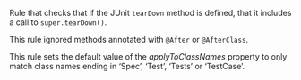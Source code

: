 Rule that checks that if the JUnit `tearDown` method is defined, that it
includes a call to `super.tearDown()`.

This rule ignored methods annotated with `@After` or `@AfterClass`.

This rule sets the default value of the *applyToClassNames* property to
only match class names ending in ‘Spec’, ‘Test’, ‘Tests’ or ‘TestCase’.

